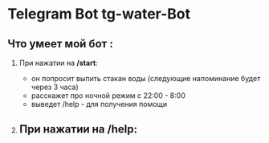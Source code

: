 # Telegram Bot tg-water-Bot

## Что умеет мой бот :


1. При нажатии на  **/start**: 
    - он попросит выпить стакан воды 
   (следующие напоминание будет через 3 часа)
    - расскажет про ночной режим с 22:00 - 8:00
    -  выведет /help - для получения помощи
      
2. При нажатии на  **/help**:
   - 
